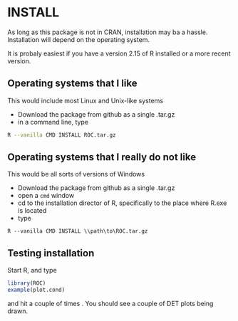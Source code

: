 INSTALL
=======

As long as this package is not in CRAN, installation may ba a hassle.  Installation will depend on the operating system.  

It is probaly easiest if you have a version  2.15 of R installed or a more recent version. 

Operating systems that I like
-----------------------------

This would include most Linux and Unix-like systems

 - Download the package from github as a single .tar.gz
 - in a command line, type
 
 ```sh
 R --vanilla CMD INSTALL ROC.tar.gz
 ```
 
Operating systems that I really do not like
-------------------------------------------
 
This would be all sorts of versions of Windows
 
  - Download the package from github as a single .tar.gz
  - open a `cmd` window
  - cd to the installation director of R, specifically to the place where R.exe is located
  - type

```dos
R --vanilla CMD INSTALL \\path\to\ROC.tar.gz
```

Testing installation
--------------------

Start R, and type
```R
library(ROC)
example(plot.cond)
```
and hit a couple of times <return>.  You should see a couple of DET plots being drawn. 
